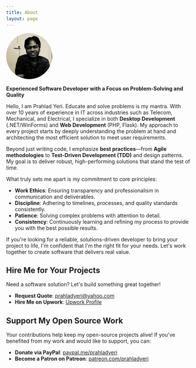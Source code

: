 ```yaml
---
title: About
layout: page
---
```


<img class='about-image right-aligned' alt='Prahlad Yeri' style='max-width:125px; border-radius:100px;' src='/uploads/prahlad_yeri_170p.webp'>

**Experienced Software Developer with a Focus on Problem-Solving and Quality**

Hello, I am Prahlad Yeri. Educate and solve problems is my mantra. With over 10 years of experience in IT across industries such as Telecom, Mechanical, and Electrical, I specialize in both **Desktop Development** (.NET/WinForms) and **Web Development** (PHP, Flask). My approach to every project starts by deeply understanding the problem at hand and architecting the most efficient solution to meet user requirements.

Beyond just writing code, I emphasize **best practices**—from **Agile methodologies** to **Test-Driven Development (TDD)** and design patterns. My goal is to deliver robust, high-performing solutions that stand the test of time.

What truly sets me apart is my commitment to core principles:
- **Work Ethics**: Ensuring transparency and professionalism in communication and deliverables.
- **Discipline**: Adhering to timelines, processes, and quality standards consistently.
- **Patience**: Solving complex problems with attention to detail.
- **Consistency**: Continuously learning and refining my process to provide you with the best possible results.

If you're looking for a reliable, solutions-driven developer to bring your project to life, I'm confident that I'm the right fit for your needs. Let's work together to create software that delivers real value.

## Hire Me for Your Projects
Need a software solution? Let's build something great together!
- **Request Quote**: [prahladyeri@yahoo.com](mailto:prahladyeri@yahoo.com)
- **Hire Me on Upwork**: [Upwork Profile](https://www.upwork.com/freelancers/~01e977ff45b62e031c)

## Support My Open Source Work
Your contributions help keep my open-source projects alive! If you've benefited from my work and would like to support, you can:
- **Donate via PayPal**: [paypal.me/prahladyeri](https://paypal.me/prahladyeri)
- **Become a Patron on Patreon**: [patreon.com/prahladyeri](https://patreon.com/prahladyeri)